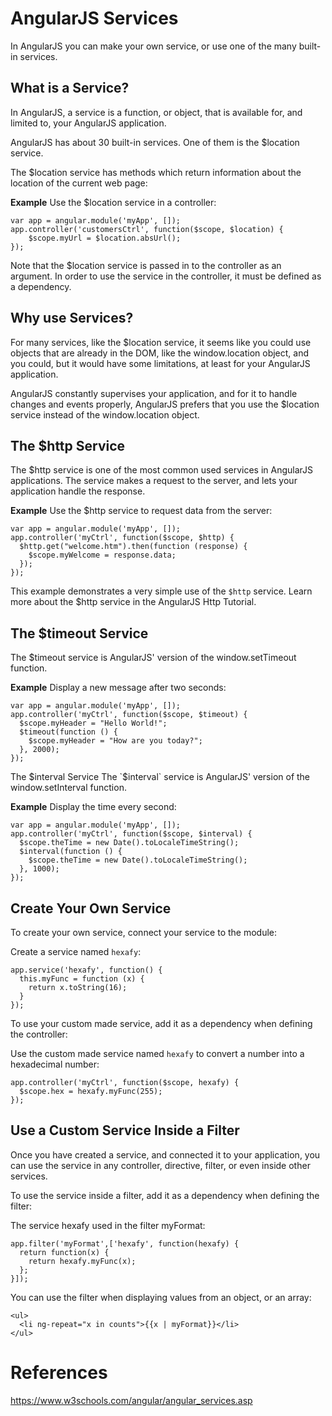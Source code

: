 # AngularJS Services
In AngularJS you can make your own service, or use one of the many built-in services.

## What is a Service?
In AngularJS, a service is a function, or object, that is available for, and limited to, your AngularJS application.

AngularJS has about 30 built-in services. One of them is the $location service.

The $location service has methods which return information about the location of the current web page:

**Example**
Use the $location service in a controller:
```
var app = angular.module('myApp', []);
app.controller('customersCtrl', function($scope, $location) {
    $scope.myUrl = $location.absUrl();
});
```
Note that the $location service is passed in to the controller as an argument. In order to use the service in the controller, it must be defined as a dependency.

## Why use Services?
For many services, like the $location service, it seems like you could use objects that are already in the DOM, like the window.location object, and you could, but it would have some limitations, at least for your AngularJS application.

AngularJS constantly supervises your application, and for it to handle changes and events properly, AngularJS prefers that you use the $location service instead of the window.location object.

## The $http Service
The $http service is one of the most common used services in AngularJS applications. The service makes a request to the server, and lets your application handle the response.

**Example**
Use the $http service to request data from the server:
```
var app = angular.module('myApp', []);
app.controller('myCtrl', function($scope, $http) {
  $http.get("welcome.htm").then(function (response) {
    $scope.myWelcome = response.data;
  });
});
```
This example demonstrates a very simple use of the `$http` service. Learn more about the $http service in the AngularJS Http Tutorial.

## The $timeout Service
The $timeout service is AngularJS' version of the window.setTimeout function.

**Example**
Display a new message after two seconds:
```
var app = angular.module('myApp', []);
app.controller('myCtrl', function($scope, $timeout) {
  $scope.myHeader = "Hello World!";
  $timeout(function () {
    $scope.myHeader = "How are you today?";
  }, 2000);
});
```
The $interval Service
The `$interval` service is AngularJS' version of the window.setInterval function.

**Example**
Display the time every second:
```
var app = angular.module('myApp', []);
app.controller('myCtrl', function($scope, $interval) {
  $scope.theTime = new Date().toLocaleTimeString();
  $interval(function () {
    $scope.theTime = new Date().toLocaleTimeString();
  }, 1000);
});
```

## Create Your Own Service
To create your own service, connect your service to the module:

Create a service named `hexafy`:
```
app.service('hexafy', function() {
  this.myFunc = function (x) {
    return x.toString(16);
  }
});
```
To use your custom made service, add it as a dependency when defining the controller:

Use the custom made service named `hexafy` to convert a number into a hexadecimal number:
```
app.controller('myCtrl', function($scope, hexafy) {
  $scope.hex = hexafy.myFunc(255);
});
```

## Use a Custom Service Inside a Filter
Once you have created a service, and connected it to your application, you can use the service in any controller, directive, filter, or even inside other services.

To use the service inside a filter, add it as a dependency when defining the filter:

The service hexafy used in the filter myFormat:
```
app.filter('myFormat',['hexafy', function(hexafy) {
  return function(x) {
    return hexafy.myFunc(x);
  };
}]);
```
You can use the filter when displaying values from an object, or an array:
```
<ul>
  <li ng-repeat="x in counts">{{x | myFormat}}</li>
</ul>
```

# References
https://www.w3schools.com/angular/angular_services.asp
